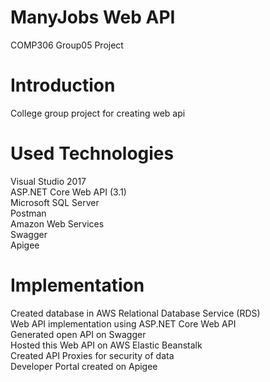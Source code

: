 # ManyJobs Web API
COMP306 Group05 Project

Introduction 
========================================================
College group project for creating web api 

Used Technologies 
========================================================
Visual Studio 2017          
ASP.NET Core Web API (3.1)        
Microsoft SQL Server        
Postman        
Amazon Web Services      
Swagger    
Apigee     

Implementation 
=========================================================
Created database in AWS Relational Database Service (RDS)     
Web API implementation using ASP.NET Core Web API     
Generated open API on Swagger     
Hosted this Web API on AWS Elastic Beanstalk     
Created API Proxies for security of data     
Developer Portal created on Apigee     
